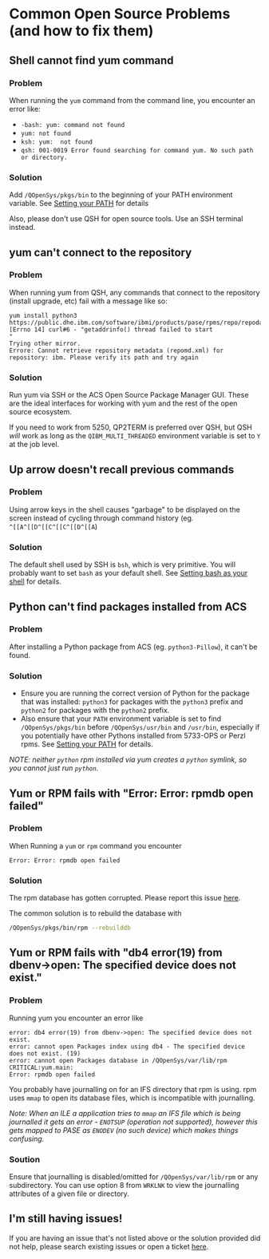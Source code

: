 # Common Open Source Problems (and how to fix them)

## Shell cannot find yum command

### Problem

When running the `yum` command from the command line, you encounter an error like:

- `-bash: yum: command not found`
- `yum: not found`
- `ksh: yum:  not found`
- `qsh: 001-0019 Error found searching for command yum. No such path or directory.`

### Solution

Add `/QOpenSys/pkgs/bin` to the beginning of your PATH environment variable. See [Setting your PATH](SETTING_PATH.md) for details

Also, please don't use QSH for open source tools. Use an SSH terminal instead.

## yum can't connect to the repository

### Problem

When running yum from QSH, any commands that connect to the repository (install upgrade, etc) fail with a message like so:

```
yum install python3
https://public.dhe.ibm.com/software/ibmi/products/pase/rpms/repo/repodata/repomd.xml: [Errno 14] curl#6 - "getaddrinfo() thread failed to start
"
Trying other mirror.
Errore: Cannot retrieve repository metadata (repomd.xml) for repository: ibm. Please verify its path and try again
```

### Solution

Run yum via SSH or the ACS Open Source Package Manager GUI. These are the ideal interfaces for working with yum and the rest of the open source ecosystem.

If you need to work from 5250, QP2TERM is preferred over QSH, but QSH _will_ work as long as the `QIBM_MULTI_THREADED` environment variable is set to `Y` at the job level.

## Up arrow doesn't recall previous commands

### Problem

Using arrow keys in the shell causes "garbage" to be displayed on the screen instead of cycling through command history (eg. `^[[A^[[D^[[C^[[C^[[D^[[A`)

### Solution

The default shell used by SSH is `bsh`, which is very primitive. You will probably want to set `bash` as your default shell. See [Setting bash as your shell](SETTING_BASH.md) for details.

## Python can't find packages installed from ACS

### Problem

After installing a Python package from ACS (eg. `python3-Pillow`), it can't be found.

### Solution

- Ensure you are running the correct version of Python for the package that was installed: `python3` for packages with the `python3` prefix and `python2` for packages with the `python2` prefix. 
- Also ensure that your `PATH` environment variable is set to find `/QOpenSys/pkgs/bin` before `/QOpenSys/usr/bin` and `/usr/bin`, especially if you potentially have other Pythons installed from 5733-OPS or Perzl rpms. See [Setting your PATH](SETTING_PATH.md) for details.

*NOTE: neither `python` rpm installed via yum creates a `python` symlink, so you cannot just run `python`.*


## Yum or RPM fails with "Error: Error: rpmdb open failed"

### Problem

When Running a `yum` or `rpm` command you encounter

```text
Error: Error: rpmdb open failed
```

### Solution

The rpm database has gotten corrupted. Please report this issue [here](http://ibm.biz/ibmi-rpm-issue-tracker).

The common solution is to rebuild the database with

```sh
/QOpenSys/pkgs/bin/rpm --rebuilddb
```

## Yum or RPM fails with "db4 error(19) from dbenv->open: The specified device does not exist."


### Problem

Running yum you encounter an error like

```text
error: db4 error(19) from dbenv->open: The specified device does not exist.
error: cannot open Packages index using db4 - The specified device does not exist. (19)
error: cannot open Packages database in /QOpenSys/var/lib/rpm
CRITICAL:yum.main:
Error: rpmdb open failed 
```

You probably have journalling on for an IFS directory that rpm is using. rpm uses `mmap` to open its database files, which is incompatible with journalling.

*Note: When an ILE a application tries to `mmap` an IFS file which is being journalled it gets an error - `ENOTSUP` (operation not supported), however this gets mapped to PASE as `ENODEV` (no such device) which makes things confusing.*

### Soution

Ensure that journalling is disabled/omitted for `/QOpenSys/var/lib/rpm` or any subdirectory. You can use option 8 from `WRKLNK` to view the journalling attributes of a given file or directory.

## I'm still having issues!

If you are having an issue that's not listed above or the solution provided did not help, please search existing issues or open a ticket [here](https://github.com/IBM/ibmi-oss-docs/issues).
